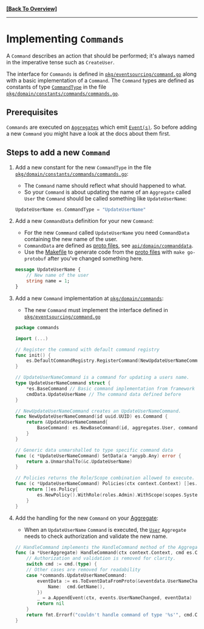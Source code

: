 **[[Back To Overview]](README.md)**

---

# Implementing `Commands`

A `Command` describes an action that should be performed; it's always named in the imperative tense such as `CreateUser`.

The interface for `Commands` is defined in [`pkg/eventsourcing/command.go`](../../pkg/eventsourcing/command.go) along with a basic implementation of a `Command`.
The `Command` types are defined as constants of type [`CommandType`](../../pkg/eventsourcing/command.go) in the file [`pkg/domain/constants/commands/commands.go`](../../pkg/domain/constants/commands/commands.go).

## Prerequisites

`Commands` are executed on [`Aggregates`](03-aggregates.md) which emit [`Event(s)`](01-events.md).
So before adding a new `Command` you might have a look at the docs about them first.

## Steps to add a new `Command`

1. Add a new constant for the new `CommandType` in the file [`pkg/domain/constants/commands/commands.go`](../../pkg/domain/constants/commands/commands.go):
    * The `Command` name should reflect what should happened to what.
    * So your `Command` is about updating the name of an `Aggregate` called `User` the `Command` should be called something like `UpdateUserName`:

    ```go
    UpdateUserName es.CommandType = "UpdateUserName"
    ```

1. Add a new `CommandData` definition for your new `Command`:
    * For the new `Commmand` called `UpdateUserName` you need `CommandData` containing the new name of the user.
    * `CommandData` are defined as [proto files](https://developers.google.com/protocol-buffers/docs/proto3), see [`api/domain/commanddata`](../../api/domain/commanddata).
    * Use the [Makefile](../Makefile.md) to generate code from the [proto files](https://developers.google.com/protocol-buffers/docs/proto3) with `make go-protobuf` after you've changed something here.

    ```protobuf
    message UpdateUserName {
        // New name of the user
        string name = 1;
    }
    ```

1. Add a new `Command` implementation at [`pkg/domain/commands`](../../pkg/domain/commands):
    * The new `Command` must implement the interface defined in [`pkg/eventsourcing/command.go`](../../pkg/eventsourcing/command.go)

    ```go
    package commands

    import (...)

    // Register the command with default command registry
    func init() {
        es.DefaultCommandRegistry.RegisterCommand(NewUpdateUserNameCommand)
    }

    // UpdateUserNameCommand is a command for updating a users name.
    type UpdateUserNameCommand struct {
        *es.BaseCommand // Basic command implementation from framework to need less code
        cmdData.UpdateUserName // The command data defined before
    }

    // NewUpdateUserNameCommand creates an UpdateUserNameCommand.
    func NewUpdateUserNameCommand(id uuid.UUID) es.Command {
        return &UpdateUserNameCommand{
            BaseCommand: es.NewBaseCommand(id, aggregates.User, commands.UpdateUserName), // Define that this command acts on Users and define it's type.
        }
    }

    // Generic data unmarshalled to type specific command data
    func (c *UpdateUserNameCommand) SetData(a *anypb.Any) error {
        return a.UnmarshalTo(&c.UpdateUserName)
    }

    // Policies returns the Role/Scope combination allowed to execute.
    func (c *UpdateUserNameCommand) Policies(ctx context.Context) []es.Policy {
        return []es.Policy{
            es.NewPolicy().WithRole(roles.Admin).WithScope(scopes.System), // Allows system admins to update a user name
        }
    }
    ```

1. Add the handling for the new `Command` on your [Aggregate](03-aggregates.md):
    * When an `UpdateUserName` `Command` is executed, the [`User`](../../pkg/domain/aggregates/user.go) `Aggregate` needs to check authorization and validate the new name.

    ```go
    // HandleCommand implements the HandleCommand method of the Aggregate interface.
    func (a *UserAggregate) HandleCommand(ctx context.Context, cmd es.Command) error {
        // Authorization and validation is removed for clarity.
        switch cmd := cmd.(type) {
        // Other cases are removed for readability
        case *commands.UpdateUserNameCommand:
            eventData := es.ToEventDataFromProto(&eventdata.UserNameChanged{
                Name:  cmd.GetName(),
            })
            _ = a.AppendEvent(ctx, events.UserNameChanged, eventData)
            return nil
        }
        return fmt.Errorf("couldn't handle command of type '%s'", cmd.CommandType())
    }
    ```
